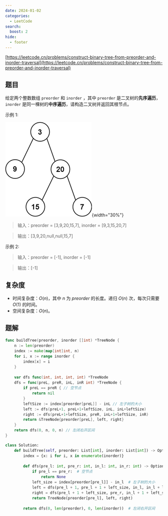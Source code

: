 ```yaml
---
date: 2024-01-02
categories:
  - LeetCode
search:
  boost: 2
hide:
  - footer
---
```


[https://leetcode.cn/problems/construct-binary-tree-from-preorder-and-inorder-traversal](https://leetcode.cn/problems/construct-binary-tree-from-preorder-and-inorder-traversal)

## 题目

给定两个整数数组 `preorder` 和 `inorder` ，其中 `preorder` 是二叉树的**先序遍历**， `inorder` 是同一棵树的**中序遍历**，请构造二叉树并返回其根节点。

示例 1:

![](../assets/img/leetcode/105.jpeg){width="30%"}

> 输入：preorder = [3,9,20,15,7], inorder = [9,3,15,20,7]

> 输出：[3,9,20,null,null,15,7]

示例 2:

> 输入：preorder = [-1], inorder = [-1]

> 输出：[-1]

## 复杂度

- 时间复杂度：$O(n)$，其中 $n$ 为 $\textit{preorder}$ 的长度。递归 $O(n)$ 次，每次只需要 $O(1)$ 的时间。
- 空间复杂度：$O(n)$。

## 题解

```go title="Go"
func buildTree(preorder, inorder []int) *TreeNode {
    n := len(preorder)
    index := make(map[int]int, n)
    for i, x := range inorder {
        index[x] = i
    }

    var dfs func(int, int, int, int) *TreeNode
    dfs = func(preL, preR, inL, inR int) *TreeNode {
        if preL == preR { // 空节点
            return nil
        }
        leftSize := index[preorder[preL]] - inL // 左子树的大小
        left := dfs(preL+1, preL+1+leftSize, inL, inL+leftSize)
        right := dfs(preL+1+leftSize, preR, inL+1+leftSize, inR)
        return &TreeNode{preorder[preL], left, right}
    }
    return dfs(0, n, 0, n) // 左闭右开区间
}
```

```python title="Python"
class Solution:
    def buildTree(self, preorder: List[int], inorder: List[int]) -> Optional[TreeNode]:
        index = {x: i for i, x in enumerate(inorder)}

        def dfs(pre_l: int, pre_r: int, in_l: int, in_r: int) -> Optional[TreeNode]:
            if pre_l == pre_r:  # 空节点
                return None
            left_size = index[preorder[pre_l]] - in_l  # 左子树的大小
            left = dfs(pre_l + 1, pre_l + 1 + left_size, in_l, in_l + left_size)
            right = dfs(pre_l + 1 + left_size, pre_r, in_l + 1 + left_size, in_r)
            return TreeNode(preorder[pre_l], left, right)

        return dfs(0, len(preorder), 0, len(inorder))  # 左闭右开区间
```

[^1]: [灵茶山艾府-105. 从前序与中序遍历序列构造二叉树](https://leetcode.cn/problems/construct-binary-tree-from-preorder-and-inorder-traversal/solutions/2646359/tu-jie-cong-on2-dao-onpythonjavacgojsrus-aob8/)
